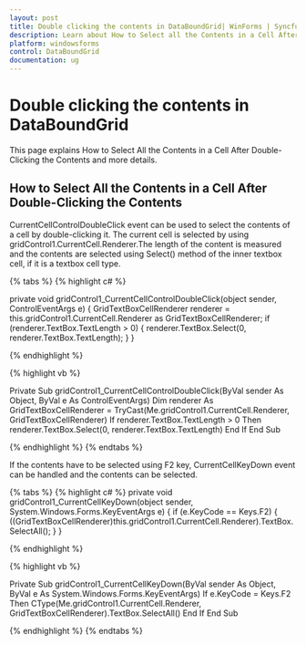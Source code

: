 ```yaml
---
layout: post
title: Double clicking the contents in DataBoundGrid| WinForms | Syncfusion
description: Learn about How to Select all the Contents in a Cell After Double Clicking the Contents support in Syncfusion Windows Forms GridDataBoundGrid control and more.
platform: windowsforms
control: DataBoundGrid
documentation: ug
---
```


# Double clicking the contents in DataBoundGrid

This page explains How to Select All the Contents in a Cell After Double-Clicking the Contents and more details.

## How to Select All the Contents in a Cell After Double-Clicking the Contents

CurrentCellControlDoubleClick event can be used to select the contents of a cell by double-clicking it. The current cell is selected by using gridControl1.CurrentCell.Renderer.The length of the content is measured and the contents are selected using Select() method of the inner textbox cell, if it is a textbox cell type.

{% tabs %}
{% highlight c# %}

private void gridControl1_CurrentCellControlDoubleClick(object sender, ControlEventArgs e)
{
    GridTextBoxCellRenderer renderer = this.gridControl1.CurrentCell.Renderer as GridTextBoxCellRenderer;
    if (renderer.TextBox.TextLength > 0)
    {
        renderer.TextBox.Select(0, renderer.TextBox.TextLength);
    }
}

{% endhighlight %}

{% highlight vb %}

Private Sub gridControl1_CurrentCellControlDoubleClick(ByVal sender As Object, ByVal e As ControlEventArgs)
Dim renderer As GridTextBoxCellRenderer = TryCast(Me.gridControl1.CurrentCell.Renderer, GridTextBoxCellRenderer)
If renderer.TextBox.TextLength > 0 Then
renderer.TextBox.Select(0, renderer.TextBox.TextLength)
End If
End Sub

{% endhighlight %}
{% endtabs %}

If the contents have to be selected using F2 key, CurrentCellKeyDown event can be handled and the contents can be selected.

{% tabs %}
{% highlight c# %}
private void gridControl1_CurrentCellKeyDown(object sender, System.Windows.Forms.KeyEventArgs e)
{
    if (e.KeyCode == Keys.F2)
    {
        ((GridTextBoxCellRenderer)this.gridControl1.CurrentCell.Renderer).TextBox.SelectAll();
    }
}

{% endhighlight %}

{% highlight vb %}

Private Sub gridControl1_CurrentCellKeyDown(ByVal sender As Object, ByVal e As System.Windows.Forms.KeyEventArgs)
If e.KeyCode = Keys.F2 Then
CType(Me.gridControl1.CurrentCell.Renderer,    GridTextBoxCellRenderer).TextBox.SelectAll()
End If
End Sub

{% endhighlight %}
{% endtabs %}
